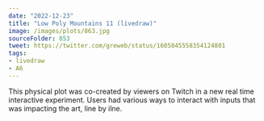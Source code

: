 ```yaml
---
date: "2022-12-23"
title: "Low Poly Mountains 11 (livedraw)"
image: /images/plots/863.jpg
sourceFolder: 853
tweet: https://twitter.com/greweb/status/1605845558354124801
tags:
- livedraw
- A6
---
```


This physical plot was co-created by viewers on Twitch in a new real time interactive experiment. Users had various ways to interact with inputs that was impacting the art, line by ilne.